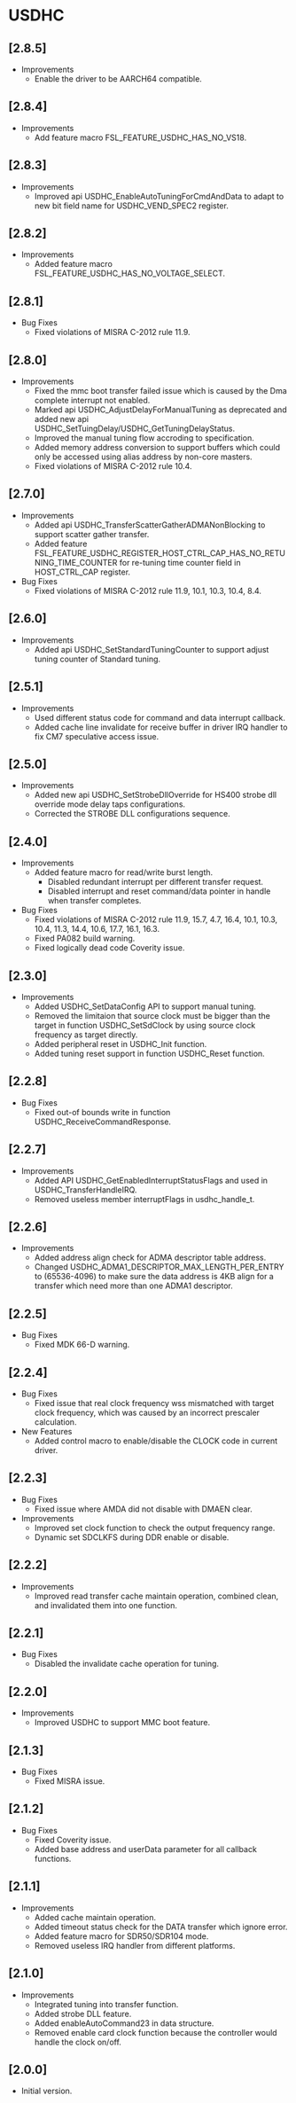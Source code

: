 # USDHC

## [2.8.5]

- Improvements
  - Enable the driver to be AARCH64 compatible.

## [2.8.4]

- Improvements
  - Add feature macro FSL_FEATURE_USDHC_HAS_NO_VS18.

## [2.8.3]

- Improvements
  - Improved api USDHC_EnableAutoTuningForCmdAndData to adapt to new bit
    field name for USDHC_VEND_SPEC2 register.

## [2.8.2]

- Improvements
  - Added feature macro FSL_FEATURE_USDHC_HAS_NO_VOLTAGE_SELECT.

## [2.8.1]

- Bug Fixes
  - Fixed violations of MISRA C-2012 rule 11.9.

## [2.8.0]

- Improvements
  - Fixed the mmc boot transfer failed issue which is caused by the Dma complete interrupt not enabled.
  - Marked api USDHC_AdjustDelayForManualTuning as deprecated and added new api USDHC_SetTuingDelay/USDHC_GetTuningDelayStatus.
  - Improved the manual tuning flow accroding to specification.
  - Added memory address conversion to support buffers which could only be
    accessed using alias address by non-core masters.
  - Fixed violations of MISRA C-2012 rule 10.4.

## [2.7.0]

- Improvements
  - Added api USDHC_TransferScatterGatherADMANonBlocking to support scatter gather transfer.
  - Added feature FSL_FEATURE_USDHC_REGISTER_HOST_CTRL_CAP_HAS_NO_RETUNING_TIME_COUNTER for re-tuning time counter
    field in HOST_CTRL_CAP register.
- Bug Fixes
  - Fixed violations of MISRA C-2012 rule 11.9, 10.1, 10.3, 10.4, 8.4.

## [2.6.0]

- Improvements
  - Added api USDHC_SetStandardTuningCounter to support adjust tuning counter of Standard tuning.

## [2.5.1]

- Improvements
  - Used different status code for command and data interrupt callback.
  - Added cache line invalidate for receive buffer in driver IRQ handler to fix CM7 speculative access issue.

## [2.5.0]

- Improvements
  - Added new api USDHC_SetStrobeDllOverride for HS400 strobe dll override mode delay taps configurations.
  - Corrected the STROBE DLL configurations sequence.

## [2.4.0]

- Improvements
  - Added feature macro for read/write burst length.
    - Disabled redundant interrupt per different transfer request.
    - Disabled interrupt and reset command/data pointer in handle when
      transfer completes.
- Bug Fixes
  - Fixed violations of MISRA C-2012 rule 11.9, 15.7, 4.7, 16.4, 10.1, 10.3, 10.4, 11.3, 14.4, 10.6, 17.7, 16.1, 16.3.
  - Fixed PA082 build warning.
  - Fixed logically dead code Coverity issue.

## [2.3.0]

- Improvements
  - Added USDHC_SetDataConfig API to support manual tuning.
  - Removed the limitaion that source clock must be bigger than the target in function USDHC_SetSdClock by using
    source clock frequency as target directly.
  - Added peripheral reset in USDHC_Init function.
  - Added tuning reset support in function USDHC_Reset function.

## [2.2.8]

- Bug Fixes
  - Fixed out-of bounds write in function USDHC_ReceiveCommandResponse.

## [2.2.7]

- Improvements
  - Added API USDHC_GetEnabledInterruptStatusFlags and used in
    USDHC_TransferHandleIRQ.
  - Removed useless member interruptFlags in usdhc_handle_t.

## [2.2.6]

- Improvements
  - Added address align check for ADMA descriptor table address.
  - Changed USDHC_ADMA1_DESCRIPTOR_MAX_LENGTH_PER_ENTRY to (65536-4096) to
    make sure the data address is 4KB align for a transfer which need more than one
    ADMA1 descriptor.

## [2.2.5]

- Bug Fixes
  - Fixed MDK 66-D warning.

## [2.2.4]

- Bug Fixes
  - Fixed issue that real clock frequency wss mismatched with target clock frequency, which was caused by an
    incorrect prescaler calculation.
- New Features
  - Added control macro to enable/disable the CLOCK code in current driver.

## [2.2.3]

- Bug Fixes
  - Fixed issue where AMDA did not disable with DMAEN clear.
- Improvements
  - Improved set clock function to check the output frequency range.
  - Dynamic set SDCLKFS during DDR enable or disable.

## [2.2.2]

- Improvements
  - Improved read transfer cache maintain operation, combined clean, and invalidated them into one function.

## [2.2.1]

- Bug Fixes
  - Disabled the invalidate cache operation for tuning.

## [2.2.0]

- Improvements
  - Improved USDHC to support MMC boot feature.

## [2.1.3]

- Bug Fixes
  - Fixed MISRA issue.

## [2.1.2]

- Bug Fixes
  - Fixed Coverity issue.
  - Added base address and userData parameter for all callback functions.

## [2.1.1]

- Improvements
  - Added cache maintain operation.
  - Added timeout status check for the DATA transfer which ignore error.
  - Added feature macro for SDR50/SDR104 mode.
  - Removed useless IRQ handler from different platforms.

## [2.1.0]

- Improvements
  - Integrated tuning into transfer function.
  - Added strobe DLL feature.
  - Added enableAutoCommand23 in data structure.
  - Removed enable card clock function because the controller would handle the clock on/off.

## [2.0.0]

- Initial version.

